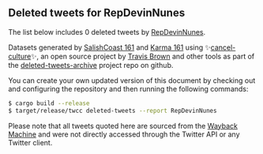 ## Deleted tweets for RepDevinNunes

The list below includes 0 deleted tweets by
[RepDevinNunes](https://twitter.com/RepDevinNunes).



Datasets generated by [SalishCoast 161](https://twitter.com/SalishCoastA) and [Karma 161](https://twitter.com/KarmaOneSixOne)
using ✨[cancel-culture](https://github.com/travisbrown/cancel-culture)✨, an open source project by [Travis Brown](https://twitter.com/travisbrown) 
and other tools as part of the [deleted-tweets-archive](https://github.com/salcoast/deleted-tweets-archive/) project repo on github.

You can create your own updated version of this document by checking out and configuring the
repository and then running the following commands:

```bash
$ cargo build --release
$ target/release/twcc deleted-tweets --report RepDevinNunes
```

Please note that all tweets quoted here are sourced from the
[Wayback Machine](https://web.archive.org) and were not directly accessed through the Twitter API or
any Twitter client.

